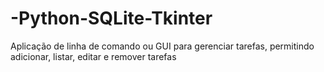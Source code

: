 # -Python-SQLite-Tkinter
 Aplicação de linha de comando ou GUI para gerenciar tarefas, permitindo adicionar, listar, editar e remover tarefas
